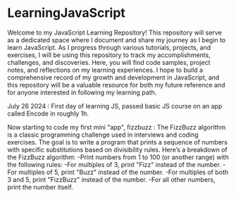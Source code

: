 # LearningJavaScript
Welcome to my JavaScript Learning Repository! This repository will serve as a dedicated space where I document and share my journey as I begin to learn JavaScript. As I progress through various tutorials, projects, and exercises, I will be using this repository to track my accomplishments, challenges, and discoveries. Here, you will find code samples, project notes, and reflections on my learning experiences. I hope to build a comprehensive record of my growth and development in JavaScript, and this repository will be a valuable resource for both my future reference and for anyone interested in following my learning path.

July 26 2024 : First day of learning JS, passed basic JS course on an app called Encode in roughly 1h. 

Now starting to code my first mini "app", fizzbuzz : The FizzBuzz algorithm is a classic programming challenge used in interviews and coding exercises. The goal is to write a program that prints a sequence of numbers with specific substitutions based on divisibility rules. Here’s a breakdown of the FizzBuzz algorithm:
-Print numbers from 1 to 100 (or another range) with the following rules:
-For multiples of 3, print "Fizz" instead of the number.
-For multiples of 5, print "Buzz" instead of the number.
-For multiples of both 3 and 5, print "FizzBuzz" instead of the number.
-For all other numbers, print the number itself.


